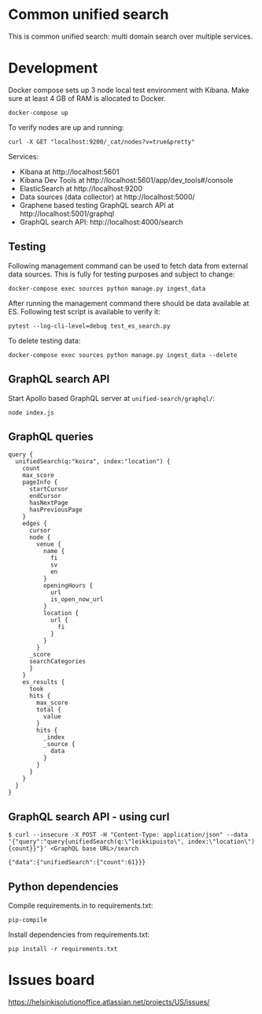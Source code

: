# Common unified search

This is common unified search: multi domain search over multiple services.

# Development

Docker compose sets up 3 node local test environment with Kibana. Make sure at least 4 GB of RAM is allocated to Docker.

    docker-compose up

To verify nodes are up and running:

    curl -X GET "localhost:9200/_cat/nodes?v=true&pretty"

Services:

- Kibana at http://localhost:5601
- Kibana Dev Tools at http://localhost:5601/app/dev_tools#/console
- ElasticSearch at http://localhost:9200
- Data sources (data collector) at http://localhost:5000/
- Graphene based testing GraphQL search API at http://localhost:5001/graphql
- GraphQL search API: http://localhost:4000/search

## Testing

Following management command can be used to fetch data from external data sources.
This is fully for testing purposes and subject to change:

    docker-compose exec sources python manage.py ingest_data

After running the management command there should be data available at ES.
Following test script is available to verify it:

    pytest --log-cli-level=debug test_es_search.py

To delete testing data:

    docker-compose exec sources python manage.py ingest_data --delete


## GraphQL search API

Start Apollo based GraphQL server at `unified-search/graphql/`:

    node index.js

## GraphQL queries

    query {
      unifiedSearch(q:"koira", index:"location") {
        count
        max_score
        pageInfo {
          startCursor
          endCursor
          hasNextPage
          hasPreviousPage
        }
        edges {
          cursor
          node {
            venue {
              name {
                fi
                sv
                en
              }
              openingHours {
                url
                is_open_now_url
              }
              location {
                url {
                  fi
                }
              }
            }
          _score
          searchCategories
          }
        }
        es_results {
          took
          hits {
            max_score
            total {
              value
            }
            hits {
              _index
              _source {
                data
              }
            }
          }
        }
      }
    }


## GraphQL search API - using curl

    $ curl --insecure -X POST -H "Content-Type: application/json" --data '{"query":"query{unifiedSearch(q:\"leikkipuisto\", index:\"location\"){count}}"}' <GraphQL base URL>/search

    {"data":{"unifiedSearch":{"count":61}}}



## Python dependencies

Compile requirements.in to requirements.txt:

    pip-compile

Install dependencies from requirements.txt:

    pip install -r requirements.txt

# Issues board

https://helsinkisolutionoffice.atlassian.net/projects/US/issues/